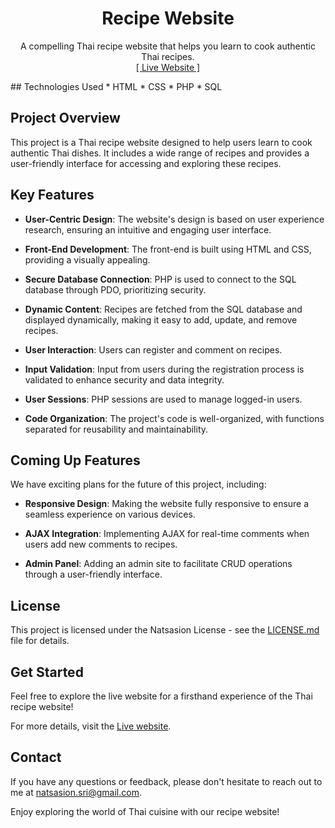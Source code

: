 <h1 align="center">Recipe Website</h1>
<p align="center">
    A compelling Thai recipe website that helps you learn to cook authentic Thai recipes.
    <br>
    <a href="http://thairecipesweb.rf.gd/index.php">[ Live Website ]</a>
</p>
## Technologies Used
* HTML
* CSS
* PHP
* SQL

## Project Overview
This project is a Thai recipe website designed to help users learn to cook authentic Thai dishes. It includes a wide range of recipes and provides a user-friendly interface for accessing and exploring these recipes.

## Key Features
* **User-Centric Design**: The website's design is based on user experience research, ensuring an intuitive and engaging user interface.

* **Front-End Development**: The front-end is built using HTML and CSS, providing a visually appealing.

* **Secure Database Connection**: PHP is used to connect to the SQL database through PDO, prioritizing security.

* **Dynamic Content**: Recipes are fetched from the SQL database and displayed dynamically, making it easy to add, update, and remove recipes.

* **User Interaction**: Users can register and comment on recipes.

* **Input Validation**: Input from users during the registration process is validated to enhance security and data integrity.

* **User Sessions**: PHP sessions are used to manage logged-in users.

* **Code Organization**: The project's code is well-organized, with functions separated for reusability and maintainability.

## Coming Up Features
We have exciting plans for the future of this project, including:

* **Responsive Design**: Making the website fully responsive to ensure a seamless experience on various devices.

* **AJAX Integration**: Implementing AJAX for real-time comments when users add new comments to recipes.

* **Admin Panel**: Adding an admin site to facilitate CRUD operations through a user-friendly interface.

## License
This project is licensed under the Natsasion License - see the [LICENSE.md](LICENSE) file for details.

## Get Started
Feel free to explore the live website for a firsthand experience of the Thai recipe website!

For more details, visit the [Live website](http://thairecipesweb.rf.gd/index.php).

## Contact
If you have any questions or feedback, please don't hesitate to reach out to me at [natsasion.sri@gmail.com](mailto:natsasion.sri@gmail.com).

Enjoy exploring the world of Thai cuisine with our recipe website!
